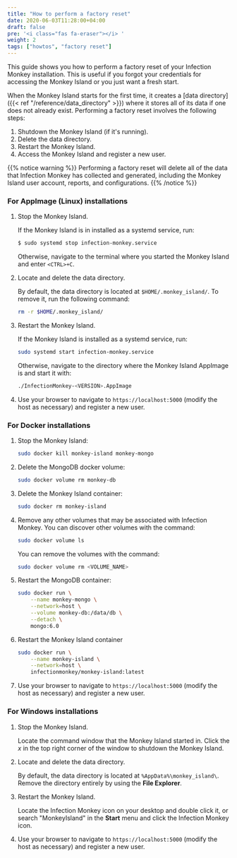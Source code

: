 ```yaml
---
title: "How to perform a factory reset"
date: 2020-06-03T11:28:00+04:00
draft: false
pre: '<i class="fas fa-eraser"></i> '
weight: 2
tags: ["howtos", "factory reset"]
---
```


This guide shows you how to perform a factory reset of your Infection Monkey
installation. This is useful if you forgot your credentials for accessing the
Monkey Island or you just want a fresh start.

When the Monkey Island starts for the first time, it creates a [data
directory]({{< ref "/reference/data_directory" >}}) where it stores all of its
data if one does not already exist. Performing a factory reset involves the
following steps:

1. Shutdown the Monkey Island (if it's running).
1. Delete the data directory.
1. Restart the Monkey Island.
1. Access the Monkey Island and register a new user.

{{% notice warning %}}
Performing a factory reset will delete all of the data that Infection Monkey
has collected and generated, including the Monkey Island user account, reports,
and configurations.
{{% /notice %}}

### For AppImage (Linux) installations

1. Stop the Monkey Island.

    If the Monkey Island is in installed as a systemd service, run:
    ```bash
    $ sudo systemd stop infection-monkey.service
    ```

    Otherwise, navigate to the terminal where you started the Monkey Island and
    enter `<CTRL>+C`.

1. Locate and delete the data directory.

    By default, the data directory is located at `$HOME/.monkey_island/`. To
    remove it, run the following command:
    ```bash
    rm -r $HOME/.monkey_island/
    ```

1. Restart the Monkey Island.

    If the Monkey Island is installed as a systemd service, run:
    ```bash
    sudo systemd start infection-monkey.service
    ```

    Otherwise, navigate to the directory where the Monkey Island AppImage is and start it with:
    ```bash
    ./InfectionMonkey-<VERSION>.AppImage
    ```

1. Use your browser to navigate to `https://localhost:5000` (modify the host as
   necessary) and register a new user.


### For Docker installations

1. Stop the Monkey Island:
    ```bash
    sudo docker kill monkey-island monkey-mongo
    ```

1. Delete the MongoDB docker volume:
    ```bash
    sudo docker volume rm monkey-db
    ```
1. Delete the Monkey Island container:
    ```bash
    sudo docker rm monkey-island
    ```
1. Remove any other volumes that may be associated with Infection Monkey. You
   can discover other volumes with the command:
    ```bash
    sudo docker volume ls
    ```

    You can remove the volumes with the command:
    ```bash
    sudo docker volume rm <VOLUME_NAME>
    ```

1. Restart the MongoDB container:
   ```bash
   sudo docker run \
       --name monkey-mongo \
       --network=host \
       --volume monkey-db:/data/db \
       --detach \
       mongo:6.0
    ```

1. Restart the Monkey Island container
    ```bash
    sudo docker run \
        --name monkey-island \
        --network=host \
        infectionmonkey/monkey-island:latest
    ```

1. Use your browser to navigate to `https://localhost:5000` (modify the host as
   necessary) and register a new user.

### For Windows installations
1. Stop the Monkey Island.

    Locate the command window that the Monkey Island started in. Click the _x_
    in the top right corner of the window to shutdown the Monkey Island.

1. Locate and delete the data directory.

    By default, the data directory is located at `%AppData%\monkey_island\`.
    Remove the directory entirely by using the **File Explorer**.

1. Restart the Monkey Island.

    Locate the Infection Monkey icon on your desktop and double click it, or
    search "MonkeyIsland" in the **Start** menu and click the Infection Monkey
    icon.

1. Use your browser to navigate to `https://localhost:5000` (modify the host as
   necessary) and register a new user.
